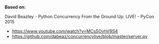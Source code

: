 **Based on:**

David Beazley - Python Concurrency From the Ground Up: LIVE! - PyCon 2015

- https://www.youtube.com/watch?v=MCs5OvhV9S4
- https://github.com/dabeaz/concurrencylive/blob/master/server.py
